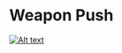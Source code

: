 Weapon Push
============

[![Alt text](https://travis-ci.org/Bara20/WeaponPush.svg?branch=master)](https://travis-ci.org/Bara20/WeaponPush/)
